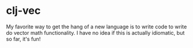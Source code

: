 # clj-vec

My favorite way to get the hang of a new language is to write code
to write do vector math functionality. I have no idea if this is
actually idiomatic, but so far, it's fun!
